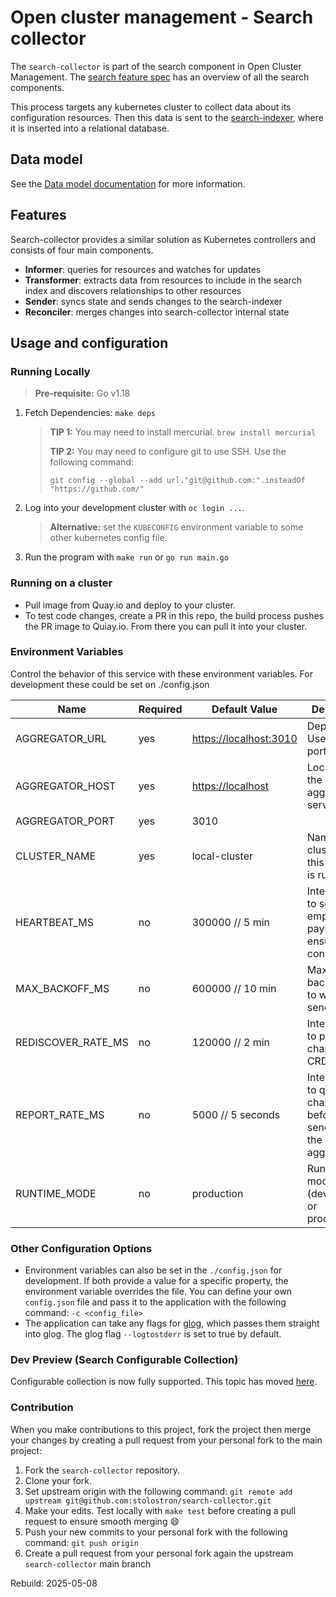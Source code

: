 [comment]: # ( Copyright Contributors to the Open Cluster Management project )

# Open cluster management - Search collector

The `search-collector` is part of the search component in Open Cluster Management. The [search feature spec](https://github.com/stolostron/search-v2-operator/wiki/Feature-Spec) has an overview of all the search components.

This process targets any kubernetes cluster to collect data about its configuration resources. Then this data is sent to the [search-indexer](https://github.com/stolostron/search-indexer), where it is inserted into a relational database.

## Data model

See the [Data model documentation](https://github.com/stolostron/search-collector/blob/main/pkg/transforms/README.md) for more information.

## Features

Search-collector provides a similar solution as Kubernetes controllers and consists of four main components.
 
* **Informer**: queries for resources and watches for updates
* **Transformer**: extracts data from resources to include in the search index and discovers relationships to other resources
* **Sender**: syncs state and sends changes to the search-indexer
* **Reconciler**: merges changes into search-collector internal state

## Usage and configuration

### Running Locally

> **Pre-requisite:** Go v1.18

1. Fetch Dependencies: `make deps`
    > **TIP 1:** You may need to install mercurial. `brew install mercurial`
    >
    > **TIP 2:** You may need to configure git to use SSH. Use the following command:
    >
    > `git config --global --add url."git@github.com:".insteadOf "https://github.com/"`
2. Log into your development cluster with `oc login ...`.
    > **Alternative:** set the `KUBECONFIG` environment variable to some other kubernetes config file.
3. Run the program with `make run` or `go run main.go`

### Running on a cluster

- Pull image from Quay.io and deploy to your cluster.
- To test code changes, create a PR in this repo, the build process pushes the PR image to Quiay.io. From there you can pull it into your cluster.

### Environment Variables

Control the behavior of this service with these environment variables. For development these could be set on ./config.json

Name               | Required | Default Value            | Description
----               | -------- | -------------            | -----------
AGGREGATOR_URL     | yes      | <https://localhost:3010> | Deprecated. Use host + port instead.
AGGREGATOR_HOST    | yes      | <https://localhost>      | Location of the aggregator service.
AGGREGATOR_PORT    | yes      | 3010                     |
CLUSTER_NAME       | yes      | local-cluster            | Name of cluster where this collector is running.
HEARTBEAT_MS       | no       | 300000  // 5 min         | Interval(ms) to send empty payload to ensure connection
MAX_BACKOFF_MS     | no       | 600000  // 10 min        | Maximum backoff in ms to wait after send error
REDISCOVER_RATE_MS | no       | 120000  // 2 min         | Interval(ms) to poll for changes to CRDs
REPORT_RATE_MS     | no       | 5000    // 5 seconds     | Interval(ms) to queue changes before sending to the aggregator
RUNTIME_MODE       | no       | production               | Running mode (development or production)

### Other Configuration Options

- Environment variables can also be set in the `./config.json` for development. If both provide a value for a specific property, the environment variable overrides the file. You can define your own `config.json` file and pass it to the application with the following command: `-c <config_file>`
- The application can take any flags for [glog](https://github.com/golang/glog), which passes them straight into glog. The glog flag `--logtostderr` is set to true by default.

### Dev Preview (Search Configurable Collection)

Configurable collection is now fully supported. This topic has moved [here](https://github.com/stolostron/search-v2-operator/wiki/Search-Configurable-Collection).

### Contribution

When you make contributions to this project, fork the project then merge your changes by creating a pull request from your personal fork to the main project:

1. Fork the `search-collector` repository.
2. Clone your fork.
3. Set upstream origin with the following command: `git remote add upstream git@github.com:stolostron/search-collector.git`
4. Make your edits. Test locally with `make test` before creating a pull request to ensure smooth merging :smile:
5. Push your new commits to your personal fork with the following command: `git push origin`
6. Create a pull request from your personal fork again the upstream `search-collector` main branch

Rebuild: 2025-05-08
